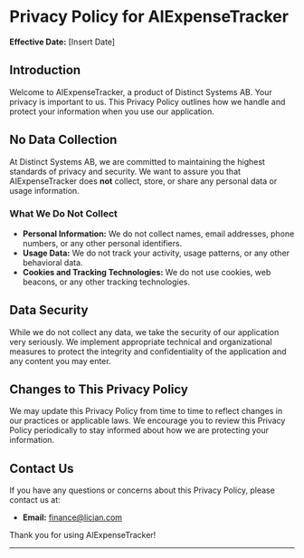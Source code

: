 # Privacy Policy for AIExpenseTracker

**Effective Date:** [Insert Date]

## Introduction

Welcome to AIExpenseTracker, a product of Distinct Systems AB. Your privacy is important to us. This Privacy Policy outlines how we handle and protect your information when you use our application.

## No Data Collection

At Distinct Systems AB, we are committed to maintaining the highest standards of privacy and security. We want to assure you that AIExpenseTracker does **not** collect, store, or share any personal data or usage information. 

### What We Do Not Collect

- **Personal Information:** We do not collect names, email addresses, phone numbers, or any other personal identifiers.
- **Usage Data:** We do not track your activity, usage patterns, or any other behavioral data.
- **Cookies and Tracking Technologies:** We do not use cookies, web beacons, or any other tracking technologies.

## Data Security

While we do not collect any data, we take the security of our application very seriously. We implement appropriate technical and organizational measures to protect the integrity and confidentiality of the application and any content you may enter.

## Changes to This Privacy Policy

We may update this Privacy Policy from time to time to reflect changes in our practices or applicable laws. We encourage you to review this Privacy Policy periodically to stay informed about how we are protecting your information.

## Contact Us

If you have any questions or concerns about this Privacy Policy, please contact us at:

- **Email:** finance@lician.com

Thank you for using AIExpenseTracker!

---
